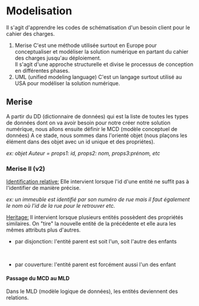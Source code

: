 # Modelisation

Il s'agit d'apprendre les codes de schématisation d'un besoin client pour le cahier des charges.

1. Merise
   C'est une méthode utilisée surtout en Europe pour conceptualiser et modéliser la solution numérique en partant du cahier des charges jusqu'au déploiement.  
   Il s'agit d'une approche structurelle et divise le processus de conception en différentes phases.
   <br>
2. UML (unified modeling language)
   C'est un langage surtout utilisé au USA pour modéliser la solution numérique.

## Merise

A partir du DD (dictionnaire de données) qui est la liste de toutes les types de données dont on va avoir besoin pour notre créer notre solution numérique, nous allons ensuite définir le MCD (modèle conceptuel de données)
A ce stade, nous sommes dans l'orienté objet (nous plaçons les élément dans des objet avec un id unique et des propriétes).

_ex: objet Auteur = props1: id, props2: nom, props3:prénom, etc_

### Merise II (v2)

<u>Identification relative:</u>
Elle intervient lorsque l'id d'une entité ne suffit pas à l'identifier de manière précise.

_ex: un immeuble est identifié par son numéro de rue mais il faut également le nom où l'id de la rue pour le retrouver etc._

<u>Heritage:</u>
Il intervient lorsque plusieurs entités possèdent des propriétés similaires.
On "tire" la nouvelle entité de la précédente et elle aura les mêmes attributs plus d'autres.

- par disjonction: 
l'entité parent est soit l'un, soit l'autre des enfants 
<br>

- par couverture:
l'entité parent est forcément aussi l'un des enfant

#### Passage du MCD au MLD

Dans le MLD (modèle logique de données), les entités deviennent des relations.


